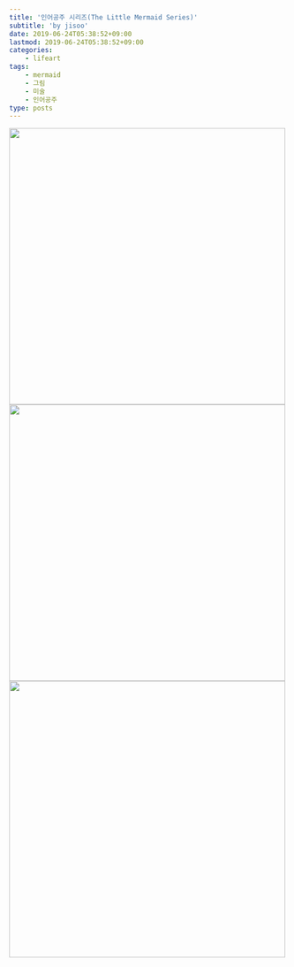 ```yaml
---
title: '인어공주 시리즈(The Little Mermaid Series)'
subtitle: 'by jisoo'
date: 2019-06-24T05:38:52+09:00
lastmod: 2019-06-24T05:38:52+09:00
categories: 
    - lifeart
tags: 
    - mermaid
    - 그림
    - 미술
    - 인어공주
type: posts
---
```


<img src="mermaid1.png" width="500">
<img src="mermaid2.png" width="500">
<img src="mermaid3.png" width="500">